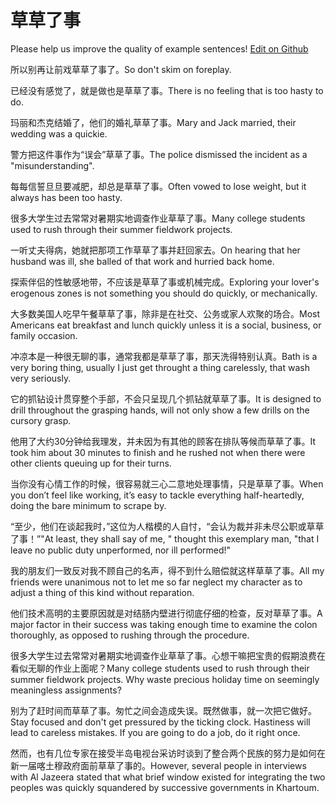 # 草草了事

Please help us improve the quality of example sentences! [Edit on Github](https://github.com/jiyushe/jiyu-example-sentence-source/blob/main/chinese/caocaoliaoshi.md)

<p><span class="chinese">所以别再让前戏草草了事了。</span><span class="english">So don't skim on foreplay.</span></p>

<p><span class="chinese">已经没有感觉了，就是做也是草草了事。</span><span class="english">There is no feeling that is too hasty to do.</span></p>

<p><span class="chinese">玛丽和杰克结婚了，他们的婚礼草草了事。</span><span class="english">Mary and Jack married, their wedding was a quickie.</span></p>

<p><span class="chinese">警方把这件事作为“误会”草草了事。</span><span class="english">The police dismissed the incident as a "misunderstanding".</span></p>

<p><span class="chinese">每每信誓旦旦要减肥，却总是草草了事。</span><span class="english">Often vowed to lose weight, but it always has been too hasty.</span></p>

<p><span class="chinese">很多大学生过去常常对暑期实地调查作业草草了事。</span><span class="english">Many college students used to rush through their summer fieldwork projects.</span></p>

<p><span class="chinese">一听丈夫得病，她就把那项工作草草了事并赶回家去。</span><span class="english">On hearing that her husband was ill, she balled of  that work and hurried back home.</span></p>

<p><span class="chinese">探索伴侣的性敏感地带，不应该是草草了事或机械完成。</span><span class="english">Exploring your lover's erogenous zones is not something you should do quickly, or mechanically.</span></p>

<p><span class="chinese">大多数美国人吃早午餐草草了事，除非是在社交、公务或家人欢聚的场合。</span><span class="english">Most Americans eat breakfast and lunch quickly unless it is a social, business, or family occasion.</span></p>

<p><span class="chinese">冲凉本是一种很无聊的事，通常我都是草草了事，那天洗得特别认真。</span><span class="english">Bath is a very boring thing, usually I just get throught a thing carelessly, that wash very seriously.</span></p>

<p><span class="chinese">它的抓钻设计贯穿整个手部，不会只呈现几个抓钻就草草了事。</span><span class="english">It is designed to drill throughout the grasping hands, will not only show a few drills on the cursory grasp.</span></p>

<p><span class="chinese">他用了大约30分钟给我理发，并未因为有其他的顾客在排队等候而草草了事。</span><span class="english">It took him about 30 minutes to finish and he rushed not when there were other clients queuing up for their turns.</span></p>

<p><span class="chinese">当你没有心情工作的时候，很容易就三心二意地处理事情，只是草草了事。</span><span class="english">When you don’t feel like working, it’s easy to tackle everything half-heartedly, doing the bare minimum to scrape by.</span></p>

<p><span class="chinese">“至少，他们在谈起我时，”这位为人楷模的人自忖，“会认为裁并非未尽公职或草草了事！”</span><span class="english">"At least, they shall say of me, " thought this exemplary man, "that I leave no public duty unperformed, nor ill performed!"</span></p>

<p><span class="chinese">我的朋友们一致反对我不顾自己的名声，得不到什么赔偿就这样草草了事。</span><span class="english">All my friends were unanimous not to let me so far neglect my character as to adjust a thing of this kind without reparation.</span></p>

<p><span class="chinese">他们技术高明的主要原因就是对结肠内壁进行彻底仔细的检查，反对草草了事。</span><span class="english">A major factor in their success was taking enough time to examine the colon thoroughly, as opposed to rushing through the procedure.</span></p>

<p><span class="chinese">很多大学生过去常常对暑期实地调查作业草草了事。心想干嘛把宝贵的假期浪费在看似无聊的作业上面呢？</span><span class="english">Many college students used to rush through their summer fieldwork projects. Why waste precious holiday time on seemingly meaningless assignments?</span></p>

<p><span class="chinese">别为了赶时间而草草了事。匆忙之间会造成失误。既然做事，就一次把它做好。</span><span class="english">Stay focused and don't get pressured by the ticking clock. Hastiness will lead to careless mistakes. If you are going to do a job, do it right once.</span></p>

<p><span class="chinese">然而，也有几位专家在接受半岛电视台采访时谈到了整合两个民族的努力是如何在新一届喀土穆政府面前草草了事的。</span><span class="english">However, several people in interviews with Al Jazeera stated that what brief window existed for integrating the two peoples was quickly squandered by successive governments in Khartoum.</span></p>

